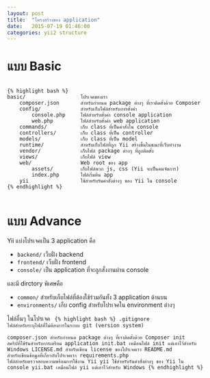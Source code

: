 ```yaml
---
layout: post
title:  "โครงสร้างของ application"
date:   2015-07-19 01:46:00
categories: yii2 structure
---
```


แบบ Basic
=========
<code>
{% highlight bash %}
basic/                  โปรเจคของเรา
    composer.json       สำหรับกำหนด package ต่างๆ ที่เราติดตั้งด้วย Composer
    config/             สำหรับเก็บไฟล์สำหรับการตั้งค่า
        console.php     ไฟล์สำหรับตั้งค่า console application
        web.php         ไฟล์สำหรับตั้งค่า web application
    commands/           เก็บ class ที่เป็นคำสั่งใน console
    controllers/        เก็บ class ที่เป็น controller
    models/             เก็บ class ที่เป็น model
    runtime/            สำหรับเก็บไฟล์ที่ถูก Yii สร้างขึ้นในขณะที่เว็บทำงาน
    vendor/             เก็บไฟล์ package ต่างๆ ที่ถูกติดตั้ง
    views/              เก็บไฟล์ view
    web/                Web root ของ app
        assets/         เก็บไฟล์พวก js, css (Yii จะเป็นคนจัดการ)
        index.php       ไฟล์เริ่มต้น app
    yii                 ใช้สำหรับรันคำสั่งต่างๆ ของ Yii ใน console
{% endhighlight %}
</code>
<br>

แบบ Advance
===========

Yii แบ่งโปรเจคเป็น 3 application คือ

* `backend/` เว็บฝั่ง backend
* `frontend/` เว็บฝั่ง frontend
* `console/` เป็น application ที่จะถูกสั่งงานผ่าน console

และมี dirctory พิเศษคือ

* `common/` สำหรับเก็บไฟล์ที่ต้องใช้ร่วมกันทั้ง 3 application ด้านบน
* `environments/` เก็บ config สำหรับโปรเจคใน environment ต่างๆ

ไฟล์อื่นๆ ในโปรเจค
<code>
{% highlight bash %}
.gitignore          ไฟล์สำหรับระบุไฟล์ที่ไม่ต้องการในระบบ git (version system)  
composer.json       สำหรับกำหนด package ต่างๆ ที่เราติดตั้งด้วย Composer
init                สคริปที่ใช้รันสำหรับการเตรียม application
init.bat            เหมือนไฟล์ init แต่เอาไว้สำหรับ Windows
LICENSE.md          สำหรับเขียน license ของโปรเจคเรา
README.md           สำหรับเขียนข้อมูลที่เกี่ยวกับโปรเจคเรา
requirements.php    ไฟล์สำหรับตรวจสอบความพร้อมการใช้งาน Yii
yii                 ใช้สำหรับรันคำสั่งต่างๆ ของ Yii ใน console
yii.bat             เหมือนไฟล์ yii แต่เอาไว้สำหรับ Windows
{% endhighlight %}
</code>
